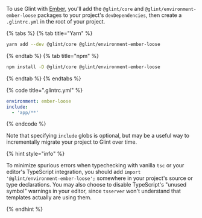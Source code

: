 To use Glint with [Ember](https://github.com/emberjs/ember.js), you'll add the `@glint/core` and `@glint/environment-ember-loose` packages to your project's `devDependencies`, then create a `.glintrc.yml` in the root of your project.

{% tabs %}
{% tab title="Yarn" %}

```sh
yarn add --dev @glint/core @glint/environment-ember-loose
```

{% endtab %}
{% tab title="npm" %}

```sh
npm install -D @glint/core @glint/environment-ember-loose
```

{% endtab %}
{% endtabs %}

{% code title=".glintrc.yml" %}

```yaml
environment: ember-loose
include:
  - 'app/**'
```

{% endcode %}

Note that specifying `include` globs is optional, but may be a useful way to incrementally migrate your project to Glint over time.

{% hint style="info" %}

To minimize spurious errors when typechecking with vanilla `tsc` or your editor's TypeScript integration, you should add `import '@glint/environment-ember-loose';` somewhere in your project's source or type declarations. You may also choose to disable TypeScript's "unused symbol" warnings in your editor, since `tsserver` won't understand that templates actually are using them.

{% endhint %}
